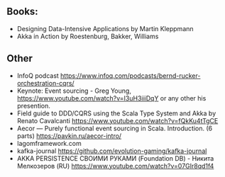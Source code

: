 ## Books: 

- Designing Data-Intensive Applications by Martin Kleppmann
- Akka in Action by Roestenburg, Bakker, Williams

## Other

- InfoQ podcast https://www.infoq.com/podcasts/bernd-rucker-orchestration-cqrs/
- Keynote: Event sourcing - Greg Young, https://www.youtube.com/watch?v=I3uH3iiiDqY or any other his presention.
- Field guide to DDD/CQRS using the Scala Type System and Akka by Renato Cavalcanti https://www.youtube.com/watch?v=fQkKu4tTgCE  
- Aecor — Purely functional event sourcing in Scala. Introduction. (6 parts) https://pavkin.ru/aecor-intro/
- lagomframework.com
- kafka-journal https://github.com/evolution-gaming/kafka-journal
- AKKA PERSISTENCE СВОИМИ РУКАМИ (Foundation DB) - Никита Мелкозеров (RU) https://www.youtube.com/watch?v=07GIr8qd1f4 
